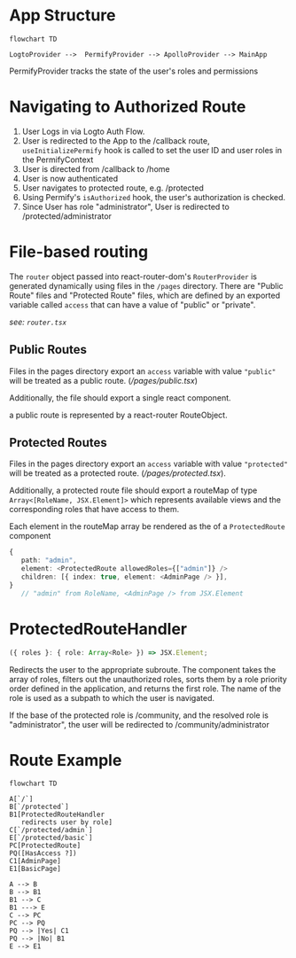 # App Structure

```mermaid
flowchart TD

LogtoProvider -->  PermifyProvider --> ApolloProvider --> MainApp

```

PermifyProvider tracks the state of the user's roles and permissions

# Navigating to Authorized Route

1. User Logs in via Logto Auth Flow.
2. User is redirected to the App to the /callback route, `useInitializePermify` hook is called to set the user ID and user roles in the PermifyContext
3. User is directed from /callback to /home
4. User is now authenticated
5. User navigates to protected route, e.g. /protected
6. Using Permify's `isAuthorized` hook, the user's authorization is checked.
7. Since User has role "administrator", User is redirected to /protected/administrator

# File-based routing

The `router` object passed into react-router-dom's `RouterProvider` is generated dynamically using files in the `/pages` directory. There are "Public Route" files and "Protected Route" files, which are defined by an exported variable called `access` that can have a value of "public" or "private".

_see: `router.tsx`_

## Public Routes

Files in the pages directory export an `access` variable with value `"public"` will be treated as a public route. (_/pages/public.tsx_)

Additionally, the file should export a single react component.

a public route is represented by a react-router RouteObject.

## Protected Routes

Files in the pages directory export an `access` variable with value `"protected"` will be treated as a protected route. (_/pages/protected.tsx_).

Additionally, a protected route file should export a routeMap of type `Array<[RoleName, JSX.Element]>` which represents available views and the corresponding roles that have access to them.

Each element in the routeMap array be rendered as the <Outlet /> of a `ProtectedRoute` component

```ts
{
   path: "admin",
   element: <ProtectedRoute allowedRoles={["admin"]} />
   children: [{ index: true, element: <AdminPage /> }],
}
   // "admin" from RoleName, <AdminPage /> from JSX.Element
```

# ProtectedRouteHandler

```ts
({ roles }: { role: Array<Role> }) => JSX.Element;
```

Redirects the user to the appropriate subroute. The component takes the array of roles, filters out the unauthorized roles, sorts them by a role priority order defined in the application, and returns the first role. The name of the role is used as a subpath to which the user is navigated.

If the base of the protected role is /community, and the resolved role is "administrator", the user will be redirected to /community/administrator

# Route Example

```mermaid
flowchart TD

A[`/`]
B[`/protected`]
B1[ProtectedRouteHandler
   redirects user by role]
C[`/protected/admin`]
E[`/protected/basic`]
PC[ProtectedRoute]
PQ([HasAccess ?])
C1[AdminPage]
E1[BasicPage]

A --> B
B --> B1
B1 --> C
B1 ---> E
C --> PC
PC --> PQ
PQ --> |Yes| C1
PQ --> |No| B1
E --> E1
```
